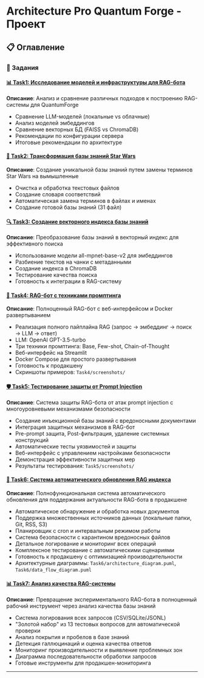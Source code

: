 # Architecture Pro Quantum Forge - Проект

## 📋 Оглавление

### 🎯 Задания

#### [📊 Task1: Исследование моделей и инфраструктуры для RAG-бота](Task1/Task1.md)
**Описание**: Анализ и сравнение различных подходов к построению RAG-системы для QuantumForge
- Сравнение LLM-моделей (локальные vs облачные)
- Анализ моделей эмбеддингов
- Сравнение векторных БД (FAISS vs ChromaDB)
- Рекомендации по конфигурации сервера
- Итоговые рекомендации по архитектуре

#### [🔄 Task2: Трансформация базы знаний Star Wars](Task2/Task2.md)
**Описание**: Создание уникальной базы знаний путем замены терминов Star Wars на вымышленные
- Очистка и обработка текстовых файлов
- Создание словаря соответствий
- Автоматическая замена терминов в файлах и именах
- Создание готовой базы знаний (31 файл)

#### [🔍 Task3: Создание векторного индекса базы знаний](Task3/Task3.md)
**Описание**: Преобразование базы знаний в векторный индекс для эффективного поиска
- Использование модели all-mpnet-base-v2 для эмбеддингов
- Разбиение текстов на чанки с метаданными
- Создание индекса в ChromaDB
- Тестирование качества поиска
- Готовность к интеграции в RAG-систему

#### [🤖 Task4: RAG-бот с техниками промптинга](Task4/Task4.md)
**Описание**: Полноценный RAG-бот с веб-интерфейсом и Docker развертыванием
- Реализация полного пайплайна RAG (запрос → эмбеддинг → поиск → LLM → ответ)
- LLM: OpenAI GPT-3.5-turbo
- Три техники промптинга: Base, Few-shot, Chain-of-Thought
- Веб-интерфейс на Streamlit
- Docker Compose для простого развертывания
- Готовность к продакшену
- Скриншоты примеров: `Task4/screenshots/`

#### [🛡️ Task5: Тестирование защиты от Prompt Injection](Task5/Task5.md)
**Описание**: Система защиты RAG-бота от атак prompt injection с многоуровневыми механизмами безопасности
- Создание инъекционной базы знаний с вредоносными документами
- Интеграция защитных механизмов в RAG-бот
- Pre-prompt защита, Post-фильтрация, удаление системных конструкций
- Автоматические тесты уязвимостей и защиты
- Веб-интерфейс с управлением настройками безопасности
- Демонстрация эффективности защитных мер
- Результаты тестирования: `Task5/screenshots/`

#### [🔄 Task6: Система автоматического обновления RAG индекса](Task6/Task6.md)
**Описание**: Полнофункциональная система автоматического обновления для поддержания актуальности RAG-бота в продакшене
- Автоматическое обнаружение и обработка новых документов
- Поддержка множественных источников данных (локальные папки, Git, RSS, S3)
- Планировщик с cron и интервальным режимом работы
- Система безопасности с карантином вредоносных файлов
- Детальное логирование и мониторинг всех операций
- Комплексное тестирование с автоматическими сценариями
- Готовность к продакшену с оптимизацией производительности
- Архитектурные диаграммы: `Task6/architecture_diagram.puml`, `Task6/data_flow_diagram.puml`

#### [📊 Task7: Анализ качества RAG-системы](Task7/Task7.md)
**Описание**: Превращение экспериментального RAG-бота в полноценный рабочий инструмент через анализ качества базы знаний
- Система логирования всех запросов (CSV/SQLite/JSONL)
- "Золотой набор" из 13 тестовых вопросов для автоматической проверки
- Анализ покрытия и пробелов в базе знаний
- Детекция галлюцинаций и оценка качества ответов
- Мониторинг производительности и выявление проблемных зон
- Диаграмма последовательности обработки запросов
- Готовые инструменты для продакшен-мониторинга

---
